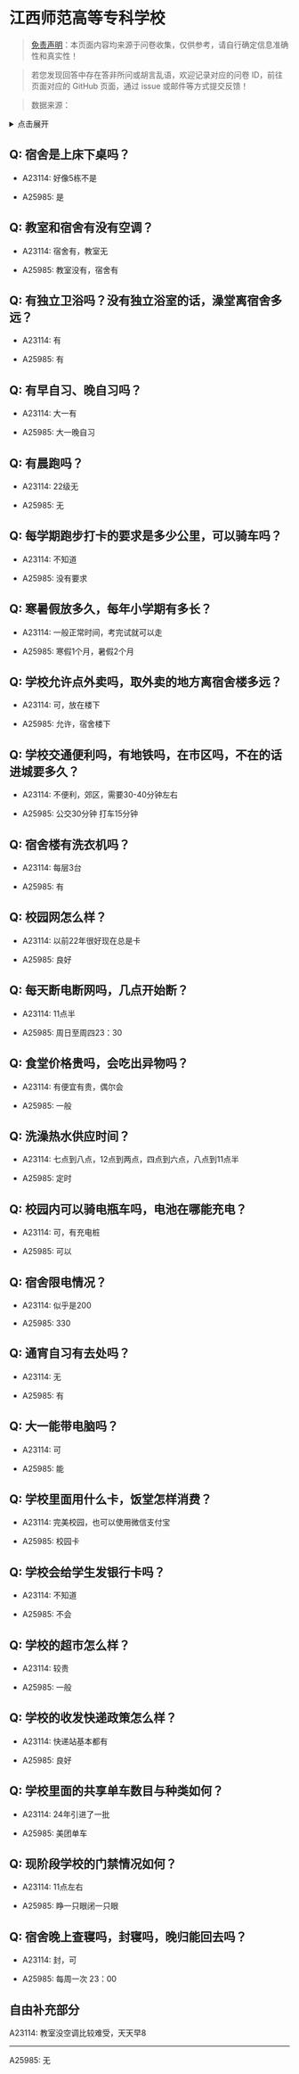 # 江西师范高等专科学校

> [免责声明](https://colleges.chat/#_3)：本页面内容均来源于问卷收集，仅供参考，请自行确定信息准确性和真实性！

> 若您发现回答中存在答非所问或胡言乱语，欢迎记录对应的问卷 ID，前往页面对应的 GitHub 页面，通过 issue 或邮件等方式提交反馈！

> 数据来源：

<details><summary>点击展开</summary>
<ul>
<li>A23114: 匿名 (2024 年 06 月)</li>
<li>A25985: 匿名 (2024 年 07 月)</li>
</ul>
</details>

## Q: 宿舍是上床下桌吗？

- A23114: 好像5栋不是

- A25985: 是

## Q: 教室和宿舍有没有空调？

- A23114: 宿舍有，教室无

- A25985: 教室没有，宿舍有

## Q: 有独立卫浴吗？没有独立浴室的话，澡堂离宿舍多远？

- A23114: 有

- A25985: 有

## Q: 有早自习、晚自习吗？

- A23114: 大一有

- A25985: 大一晚自习

## Q: 有晨跑吗？

- A23114: 22级无

- A25985: 无

## Q: 每学期跑步打卡的要求是多少公里，可以骑车吗？

- A23114: 不知道

- A25985: 没有要求

## Q: 寒暑假放多久，每年小学期有多长？

- A23114: 一般正常时间，考完试就可以走

- A25985: 寒假1个月，暑假2个月

## Q: 学校允许点外卖吗，取外卖的地方离宿舍楼多远？

- A23114: 可，放在楼下

- A25985: 允许，宿舍楼下

## Q: 学校交通便利吗，有地铁吗，在市区吗，不在的话进城要多久？

- A23114: 不便利，郊区，需要30-40分钟左右

- A25985: 公交30分钟 打车15分钟

## Q: 宿舍楼有洗衣机吗？

- A23114: 每层3台

- A25985: 有

## Q: 校园网怎么样？

- A23114: 以前22年很好现在总是卡

- A25985: 良好

## Q: 每天断电断网吗，几点开始断？

- A23114: 11点半

- A25985: 周日至周四23：30

## Q: 食堂价格贵吗，会吃出异物吗？

- A23114: 有便宜有贵，偶尔会

- A25985: 一般

## Q: 洗澡热水供应时间？

- A23114: 七点到八点，12点到两点，四点到六点，八点到11点半

- A25985: 定时

## Q: 校园内可以骑电瓶车吗，电池在哪能充电？

- A23114: 可，有充电桩

- A25985: 可以

## Q: 宿舍限电情况？

- A23114: 似乎是200

- A25985: 330

## Q: 通宵自习有去处吗？

- A23114: 无

- A25985: 有

## Q: 大一能带电脑吗？

- A23114: 可

- A25985: 能

## Q: 学校里面用什么卡，饭堂怎样消费？

- A23114: 完美校园，也可以使用微信支付宝

- A25985: 校园卡

## Q: 学校会给学生发银行卡吗？

- A23114: 不知道

- A25985: 不会

## Q: 学校的超市怎么样？

- A23114: 较贵

- A25985: 一般

## Q: 学校的收发快递政策怎么样？

- A23114: 快递站基本都有

- A25985: 良好

## Q: 学校里面的共享单车数目与种类如何？

- A23114: 24年引进了一批

- A25985: 美团单车

## Q: 现阶段学校的门禁情况如何？

- A23114: 11点左右

- A25985: 睁一只眼闭一只眼

## Q: 宿舍晚上查寝吗，封寝吗，晚归能回去吗？

- A23114: 封，可

- A25985: 每周一次 23：00

## 自由补充部分

A23114: 教室没空调比较难受，天天早8

***

A25985: 无